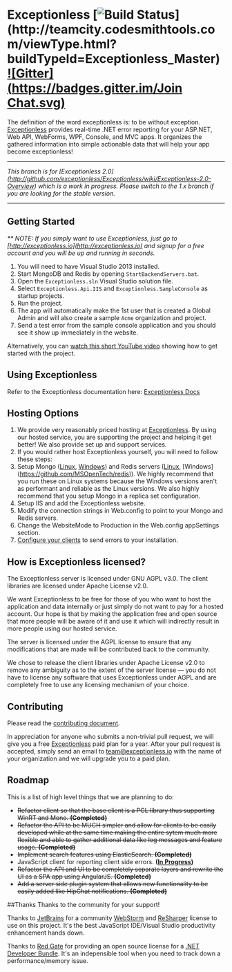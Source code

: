 ﻿# Exceptionless [![Build Status](http://teamcity.codesmithtools.com/app/rest/builds/buildType:\(id:Exceptionless_Master\)/statusIcon)](http://teamcity.codesmithtools.com/viewType.html?buildTypeId=Exceptionless_Master) [![Gitter](https://badges.gitter.im/Join Chat.svg)](https://gitter.im/exceptionless/Exceptionless?utm_source=badge&utm_medium=badge&utm_campaign=pr-badge&utm_content=badge)

The definition of the word exceptionless is: to be without exception. [Exceptionless](http://exceptionless.io) provides real-time .NET error reporting for your ASP.NET, Web API, WebForms, WPF, Console, and MVC apps. It organizes the gathered information into simple actionable data that will help your app become exceptionless!

***
 
_This branch is for [Exceptionless 2.0] (http://github.com/exceptionless/Exceptionless/wiki/Exceptionless-2.0-Overview) which is a work in progress. Please switch to the 1.x branch if you are looking for the stable version._

***

## Getting Started

_** NOTE: If you simply want to use Exceptionless, just go to [http://exceptionless.io](http://exceptionless.io) and signup for a free account and you will be up and running in seconds._

1. You will need to have Visual Studio 2013 installed.
2. Start MongoDB and Redis by opening `StartBackendServers.bat`.
3. Open the `Exceptionless.sln` Visual Studio solution file.
4. Select `Exceptionless.Api.IIS` and `Exceptionless.SampleConsole` as startup projects.
5. Run the project.
6. The app will automatically make the 1st user that is created a Global Admin and will also create a sample `Acme` organization and project.
7. Send a test error from the sample console application and you should see it show up immediately in the website.

Alternatively, you can [watch this short YouTube video](http://youtu.be/wROzlVuBoDs) showing how to get started with the project.

## Using Exceptionless

Refer to the Exceptionless documentation here: [Exceptionless Docs](http://docs.exceptionless.io)

## Hosting Options

1. We provide very reasonably priced hosting at [Exceptionless](http://exceptionless.io). By using our hosted service, you are supporting the project and helping it get better! We also provide set up and support services.
2. If you would rather host Exceptionless yourself, you will need to follow these steps:
  1. Setup Mongo ([Linux](http://docs.mongodb.org/manual/administration/install-on-linux/), [Windows](http://docs.mongodb.org/manual/tutorial/install-mongodb-on-windows/)) and Redis servers  ([Linux](http://redis.io/download), [Windows] (https://github.com/MSOpenTech/redis)). We highly recommend that you run these on Linux systems because the Windows versions aren't as performant and reliable as the Linux versions. We also highly recommend that you setup Mongo in a replica set configuration.
  2. Setup IIS and add the Exceptionless website.
  3. Modify the connection strings in Web.config to point to your Mongo and Redis servers.
  4. Change the WebsiteMode to Production in the Web.config appSettings section.
  5. [Configure your clients](http://docs.exceptionless.io/contents/configuration/#self-hosted-options) to send errors to your installation.


##  How is Exceptionless licensed?

The Exceptionless server is licensed under GNU AGPL v3.0. The client libraries are licensed under Apache License v2.0.

We want Exceptionless to be free for those of you who want to host the application and data internally or just simply do not want to pay for a hosted account. Our hope is that by making the application free and open source that more people will be aware of it and use it which will indirectly result in more people using our hosted service.

The server is licensed under the AGPL license to ensure that any modifications that are made will be contributed back to the community.

We chose to release the client libraries under Apache License v2.0 to remove any ambiguity as to the extent of the server license — you do not have to license any software that uses Exceptionless under AGPL and are completely free to use any licensing mechanism of your choice.

## Contributing

Please read the [contributing document](https://github.com/exceptionless/Exceptionless/blob/master/CONTRIBUTING.md).

In appreciation for anyone who submits a non-trivial pull request, we will give you a free [Exceptionless](http://exceptionless.io) paid plan for a year. After your pull request is accepted, simply send an email to team@exceptionless.io with the name of your organization and we will upgrade you to a paid plan.

## Roadmap

This is a list of high level things that we are planning to do:
- ~~Refactor client so that the base client is a PCL library thus supporting WinRT and Mono. **(Completed)**~~
- ~~Refactor the API to be MUCH simpler and allow for clients to be easily developed while at the same time making the entire sytem much more flexible and able to gather additional data like log messages and feature usage. **(Completed)**~~
- ~~Implement search features using ElasticSearch. **(Completed)**~~
- JavaScript client for reporting client side errors. **([In Progress](https://github.com/exceptionless/Exceptionless.JavaScript))**
- ~~Refactor the API and UI to be completely separate layers and rewrite the UI as a SPA app using AngularJS. **(Completed)**~~
- ~~Add a server side plugin system  that allows new functionality to be easily added like HipChat notifications. **(Completed)**~~


##Thanks
Thanks to the community for your support!

Thanks to [JetBrains](http://jetbrains.com) for a community [WebStorm](https://www.jetbrains.com/webstorm/) and [ReSharper](https://www.jetbrains.com/resharper/) license to use on this project. It's the best JavaScript IDE/Visual Studio productivity enhancement hands down.

Thanks to [Red Gate](http://www.red-gate.com) for providing an open source license for a [.NET Developer Bundle](http://www.red-gate.com/products/dotnet-development/). It's an indepensible tool when you need to track down a performance/memory issue.
